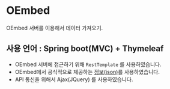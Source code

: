 # OEmbed
OEmbed 서버를 이용해서 데이터 가져오기.

## 사용 언어 : Spring boot(MVC) + Thymeleaf

- OEmbed 서버에 접근하기 위해 `RestTemplate` 를 사용하였습니다.
- OEmbed에서 공식적으로 제공하는 [정보(json)](https://oembed.com/providers.json)를 사용하였습니다.
- API 통신을 위해서 Ajax(JQuery) 를 사용하였습니다.
